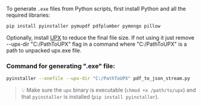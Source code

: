 To generate `.exe` files from Python scripts, first install Python and all the required libraries:

```bash
pip install pyinstaller pymupdf pdfplumber pymongo pillow
```

Optionally, install [UPX](https://upx.github.io/) to reduce the final file size.
If not using it just remove --upx-dir "C:/PathToUPX" flag in a command where "C:/PathToUPX" is a path to unpacked upx.exe file.

### Command for generating ".exe" file:

```bash
pyinstaller --onefile --upx-dir "C:/PathToUPX" pdf_to_json_stream.py
```

> 💡 Make sure the `upx` binary is executable (`chmod +x /path/to/upx`) and that `pyinstaller` is installed (`pip install pyinstaller`).
